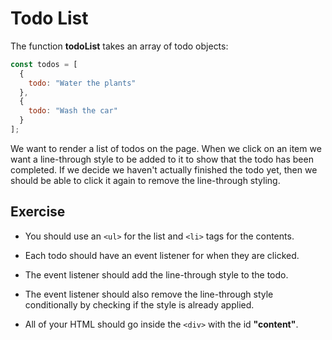 # Todo List

The function **todoList** takes an array of todo objects:

```js
const todos = [
  {
    todo: "Water the plants"
  },
  {
    todo: "Wash the car"
  }
];
```

We want to render a list of todos on the page. When we click on an item we want a line-through style to be added to it to show that the todo has been completed. If we decide we haven't actually finished the todo yet, then we should be able to click it again to remove the line-through styling.

## Exercise

* You should use an `<ul>` for the list and `<li>` tags for the contents.

* Each todo should have an event listener for when they are clicked.

* The event listener should add the line-through style to the todo.

* The event listener should also remove the line-through style conditionally by checking if the style is already applied.

* All of your HTML should go inside the `<div>` with the id **"content"**.
